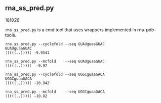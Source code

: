 rna_ss_pred.py
-------------------------------------------------------------------------------

181026

`rna_ss_pred.py` is a cmd tool that uses wrappers implemented in rna-pdb-tools.

    rna_ss_pred.py --cyclefold --seq GUAUguaaGUAC
    GUAUguaaGUAC
    (((((..))))) -9.9541

    rna_ss_pred.py --mcfold    --seq GUAUguaaGUAC
    (((((..)))))  -9.97

    rna_ss_pred.py --cyclefold --seq UGGCguaaGACA
    UGGCguaaGACA
    (((((..))))) -10.842

    rna_ss_pred.py --mcfold    --seq UGGCguaaGACA
    (((((..))))) -10.82
